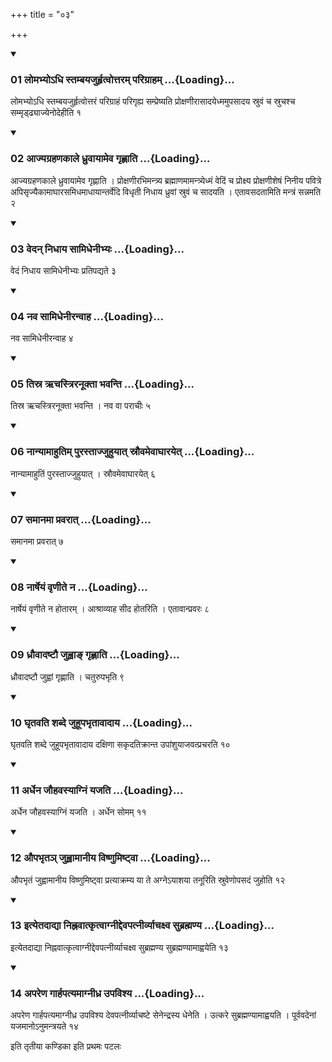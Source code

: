 +++
title = "०३"

+++

<div class="js_include" includetitle="true" newlevelforh1="3" unfilled="" url="/vedAH_yajuH/taittirIyam/sUtram/ApastambaH/shrautam/vishvAsa-prastutiH/11/03/01_lomabhyo-dhi_stambayajurhRtvottaram_parigrAham.md">
<details open><summary><h3>01 लोमभ्योऽधि स्तम्बयजुर्हृत्वोत्तरम् परिग्राहम् ...{Loading}...</h3></summary>

लोमभ्योऽधि स्तम्बयजुर्हृत्वोत्तरं परिग्राहं परिगृह्य सम्प्रेष्यति प्रोक्षणीरासादयेध्ममुपसादय स्रुवं च स्रुचश्च सम्मृड्ढ्याज्येनोदेहीति १
</details>
</div>


<div class="js_include" includetitle="true" newlevelforh1="3" unfilled="" url="/vedAH_yajuH/taittirIyam/sUtram/ApastambaH/shrautam/vishvAsa-prastutiH/11/03/02_AjyagrahaNakAle_dhruvAyAmeva_gRhNAti.md">
<details open><summary><h3>02 आज्यग्रहणकाले ध्रुवायामेव गृह्णाति ...{Loading}...</h3></summary>

आज्यग्रहणकाले ध्रुवायामेव गृह्णाति । प्रोक्षणीरभिमन्त्र्य ब्रह्माणमामन्त्र्येध्मं वेदिं च प्रोक्ष्य प्रोक्षणीशेषं निनीय पवित्रे अपिसृज्यैकामाघारसमिधमाधायान्तर्वेदि विधृती निधाय ध्रुवां स्रुवं च सादयति । एतावसदतामिति मन्त्रं सन्नमति २
</details>
</div>


<div class="js_include" includetitle="true" newlevelforh1="3" unfilled="" url="/vedAH_yajuH/taittirIyam/sUtram/ApastambaH/shrautam/vishvAsa-prastutiH/11/03/03_vedan_nidhAya_sAmidhenIbhyaH.md">
<details open><summary><h3>03 वेदन् निधाय सामिधेनीभ्यः ...{Loading}...</h3></summary>

वेदं निधाय सामिधेनीभ्यः प्रतिपद्यते ३
</details>
</div>


<div class="js_include" includetitle="true" newlevelforh1="3" unfilled="" url="/vedAH_yajuH/taittirIyam/sUtram/ApastambaH/shrautam/vishvAsa-prastutiH/11/03/04_nava_sAmidhenIranvAha.md">
<details open><summary><h3>04 नव सामिधेनीरन्वाह ...{Loading}...</h3></summary>

नव सामिधेनीरन्वाह ४
</details>
</div>


<div class="js_include" includetitle="true" newlevelforh1="3" unfilled="" url="/vedAH_yajuH/taittirIyam/sUtram/ApastambaH/shrautam/vishvAsa-prastutiH/11/03/05_tisra_RchastriranUktA_bhavanti.md">
<details open><summary><h3>05 तिस्र ऋचस्त्रिरनूक्ता भवन्ति ...{Loading}...</h3></summary>

तिस्र ऋचस्त्रिरनूक्ता भवन्ति । नव वा पराचीः ५
</details>
</div>


<div class="js_include" includetitle="true" newlevelforh1="3" unfilled="" url="/vedAH_yajuH/taittirIyam/sUtram/ApastambaH/shrautam/vishvAsa-prastutiH/11/03/06_nAnyAmAhutim_purastAjjuhuyAt_srauvamevAghArayet.md">
<details open><summary><h3>06 नान्यामाहुतिम् पुरस्ताज्जुहुयात् स्रौवमेवाघारयेत् ...{Loading}...</h3></summary>

नान्यामाहुतिं पुरस्ताज्जुहुयात् । स्रौवमेवाघारयेत् ६
</details>
</div>


<div class="js_include" includetitle="true" newlevelforh1="3" unfilled="" url="/vedAH_yajuH/taittirIyam/sUtram/ApastambaH/shrautam/vishvAsa-prastutiH/11/03/07_samAnamA_pravarAt.md">
<details open><summary><h3>07 समानमा प्रवरात् ...{Loading}...</h3></summary>

समानमा प्रवरात् ७
</details>
</div>


<div class="js_include" includetitle="true" newlevelforh1="3" unfilled="" url="/vedAH_yajuH/taittirIyam/sUtram/ApastambaH/shrautam/vishvAsa-prastutiH/11/03/08_nArSheyaM_vRNIte_na.md">
<details open><summary><h3>08 नार्षेयं वृणीते न ...{Loading}...</h3></summary>

नार्षेयं वृणीते न होतारम् । आश्राव्याह सीद होतरिति । एतावान्प्रवरः ८
</details>
</div>


<div class="js_include" includetitle="true" newlevelforh1="3" unfilled="" url="/vedAH_yajuH/taittirIyam/sUtram/ApastambaH/shrautam/vishvAsa-prastutiH/11/03/09_dhrauvAdaShTau_juhvA~N_gRhNAti.md">
<details open><summary><h3>09 ध्रौवादष्टौ जुह्वाङ् गृह्णाति ...{Loading}...</h3></summary>

ध्रौवादष्टौ जुह्वां गृह्णाति । चतुरुपभृति ९
</details>
</div>


<div class="js_include" includetitle="true" newlevelforh1="3" unfilled="" url="/vedAH_yajuH/taittirIyam/sUtram/ApastambaH/shrautam/vishvAsa-prastutiH/11/03/10_ghRtavati_shabde_juhUpabhRtAvAdAya.md">
<details open><summary><h3>10 घृतवति शब्दे जुहूपभृतावादाय ...{Loading}...</h3></summary>

घृतवति शब्दे जुहूपभृतावादाय दक्षिणा सकृदतिक्रान्त उपांशुयाजवत्प्रचरति १०
</details>
</div>


<div class="js_include" includetitle="true" newlevelforh1="3" unfilled="" url="/vedAH_yajuH/taittirIyam/sUtram/ApastambaH/shrautam/vishvAsa-prastutiH/11/03/11_ardhena_jauhavasyAgniM_yajati.md">
<details open><summary><h3>11 अर्धेन जौहवस्याग्निं यजति ...{Loading}...</h3></summary>

अर्धेन जौहवस्याग्निं यजति । अर्धेन सोमम् ११
</details>
</div>


<div class="js_include" includetitle="true" newlevelforh1="3" unfilled="" url="/vedAH_yajuH/taittirIyam/sUtram/ApastambaH/shrautam/vishvAsa-prastutiH/11/03/12_aupabhRta~n_juhvAmAnIya_viShNumiShTvA.md">
<details open><summary><h3>12 औपभृतञ् जुह्वामानीय विष्णुमिष्ट्वा ...{Loading}...</h3></summary>

औपभृतं जुह्वामानीय विष्णुमिष्ट्वा प्रत्याक्रम्य या ते अग्नेऽयाशया तनूरिति स्रुवेणोपसदं जुहोति १२
</details>
</div>



<div class="js_include" includetitle="true" newlevelforh1="3" unfilled="" url="/vedAH_yajuH/taittirIyam/sUtram/ApastambaH/shrautam/vishvAsa-prastutiH/11/03/13_ityetadAdyA_nihnavAtkRtvAgnIddevapatnIrvyAchaxva_subrahmaNya.md">
<details open><summary><h3>13 इत्येतदाद्या निह्नवात्कृत्वाग्नीद्देवपत्नीर्व्याचक्ष्व सुब्रह्मण्य ...{Loading}...</h3></summary>

इत्येतदाद्या निह्नवात्कृत्वाग्नीद्देवपत्नीर्व्याचक्ष्व सुब्रह्मण्य सुब्रह्मण्यामाह्वयेति १३
</details>
</div>


<div class="js_include" includetitle="true" newlevelforh1="3" unfilled="" url="/vedAH_yajuH/taittirIyam/sUtram/ApastambaH/shrautam/vishvAsa-prastutiH/11/03/14_apareNa_gArhapatyamAgnIdhra_upavishya.md">
<details open><summary><h3>14 अपरेण गार्हपत्यमाग्नीध्र उपविश्य ...{Loading}...</h3></summary>

अपरेण गार्हपत्यमाग्नीध्र उपविश्य देवपत्नीर्व्याचष्टे सेनेन्द्रस्य धेनेति । उत्करे सुब्रह्मण्यामाह्वयति । पूर्ववदेनां यजमानोऽनुमन्त्रयते १४
</details>
</div>



  
इति तृतीया कण्डिका 
इति प्रथमः पटलः
